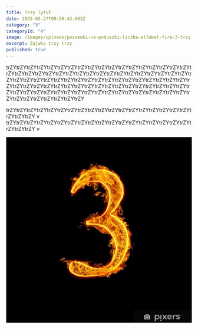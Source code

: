 ```yaml
---
title: Trzy Tytuł
date: 2025-05-27T09:50:43.603Z
category: "3"
categoryId: "4"
image: /images/uploads/poszewki-na-poduszki-liczba-alfabet-fire-3-trzy.jpg.jpg
excerpt: Zajwka trzy trzy
published: true
---
```

trZYtrZYtrZYtrZYtrZYtrZYtrZYtrZYtrZYtrZYtrZYtrZYtrZYtrZYtrZYtrZYtrZYtrZYtrZYtrZYtrZYtrZYtrZYtrZYtrZYtrZYtrZYtrZYtrZYtrZYtrZYtrZYtrZYtrZYtrZYtrZYtrZYtrZYtrZYtrZYtrZYtrZYtrZYtrZYtrZYtrZYtrZYtrZYtrZYtrZYtrZYtrZYtrZYtrZYtrZYtrZYtrZYtrZYtrZYtrZYtrZYtrZYtrZYtrZYtrZYtrZYtrZYtrZYtrZYtrZYtrZYtrZYtrZYtrZYtrZYtrZYtrZYtrZYtrZYtrZYtrZYtrZYtrZYtrZYtrZYtrZYtrZYtrZYtrZYtrZYtrZYtrZYtrZYtrZYtrZYtrZYtrZYtrZY

trZYtrZYtrZYtrZYtrZYtrZYtrZYtrZYtrZYtrZYtrZYtrZYtrZYtrZYtrZYtrZYtrZYtrZYtrZYtrZYtrZY
v
trZYtrZYtrZYtrZYtrZYtrZYtrZYtrZYtrZYtrZYtrZYtrZYtrZYtrZYtrZYtrZYtrZYtrZYtrZYtrZYtrZY
v

![](/images/uploads/poszewki-na-poduszki-liczba-alfabet-fire-3-trzy.jpg.jpg)
